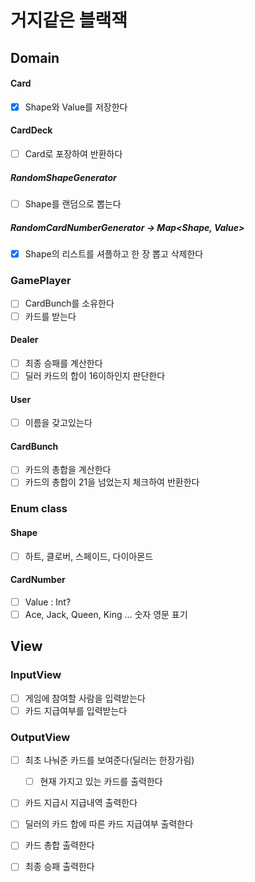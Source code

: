 # 거지같은 블랙잭

## Domain
#### Card
- [X] Shape와 Value를 저장한다

#### CardDeck 
  - [ ] Card로 포장하여 반환하다
  ##### RandomShapeGenerator
  - [ ] Shape를 랜덤으로 뽑는다
  ##### RandomCardNumberGenerator -> Map<Shape, Value>
  - [x] Shape의 리스트를 셔플하고 한 장 뽑고 삭제한다
 

### GamePlayer
- [ ] CardBunch를 소유한다
- [ ] 카드를 받는다

#### Dealer
- [ ] 최종 승패를 계산한다
- [ ] 딜러 카드의 합이 16이하인지 판단한다

#### User
- [ ] 이름을 갖고있는다

#### CardBunch
- [ ] 카드의 총합을 계산한다
- [ ] 카드의 총합이 21을 넘었는지 체크하여 반환한다

### Enum class
#### Shape
- [ ] 하트, 클로버, 스페이드, 다이아몬드
#### CardNumber
- [ ] Value : Int?
- [ ] Ace, Jack, Queen, King ... 숫자 영문 표기

## View
### InputView
- [ ] 게임에 참여할 사람을 입력받는다
- [ ] 카드 지급여부를 입력받는다
    
### OutputView
- [ ] 최초 나눠준 카드를 보여준다(딜러는 한장가림)
  - [ ] 현재 가지고 있는 카드를 출력한다

- [ ] 카드 지급시 지급내역 출력한다
  
- [ ] 딜러의 카드 합에 따른 카드 지급여부 출력한다

- [ ] 카드 총합 출력한다

- [ ] 최종 승패 출력한다

